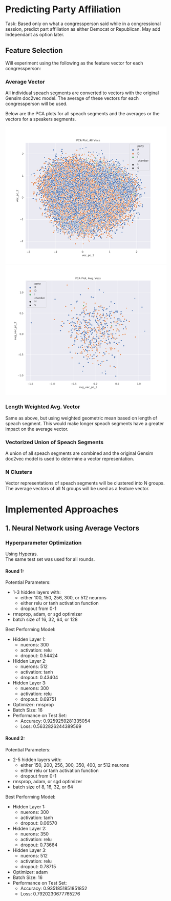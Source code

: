 # Predicting Party Affiliation
Task: Based only on what a congressperson said while in a congressional session, predict part affiliation as either Democat or Republican.
May add Independant as option later.

## Feature Selection

Will experiment using the following as the feature vector for each congressperson:

### Average Vector
All individual speach segments are converted to vectors with the original Gensim doc2vec model. The average of these vectors for each congressperson will be used.

Below are the PCA plots for all speach segments and the averages or the vectors for a speakers segments.

![all](https://github.com/RossDeVito/Marat/blob/master/Images/PCA_plot_all_vecs.png)
![avg](https://github.com/RossDeVito/Marat/blob/master/Images/PCA_plot_avg_vecs.png)


### Length Weighted Avg. Vector
Same as above, but using weighted geometric mean based on length of speach segment. This would make longer speach segments have a greater impact on the average vector.

### Vectorized Union of Speach Segments
A union of all speach segments are combined and the original Gensim doc2vec model is used to determine a vector representation.

### N Clusters
Vector representations of speach segments will be clustered into N groups. The average vectors of all N groups will be used as a feature vector.

# Implemented Approaches

## 1. Neural Network using Average Vectors

### Hyperparameter Optimization
Using [Hyperas](https://github.com/maxpumperla/hyperas).  
The same test set was used for all rounds.

#### Round 1:
Potential Parameters:
- 1-3 hidden layers with: 
	- either 100, 150, 256, 300, or 512 neurons
	- either relu or tanh activation function
	- dropout from 0-1
- rmsprop, adam, or sgd optimizer
- batch size of 16, 32, 64, or 128

Best Performing Model:
- Hidden Layer 1:
	- nuerons: 		300
	- activation: 	relu
	- dropout: 		0.54424
- Hidden Layer 2:
	- nuerons: 		512
	- activation: 	tanh
	- dropout: 		0.43404
- Hidden Layer 3:
	- nuerons: 		300
	- activation: 	relu
	- dropout: 		0.69751
- Optimizer:	rmsprop
- Batch Size:	16
- Performance on Test Set:
	- Accuracy: 	0.9259259281335054
	- Loss: 		0.5632826244389569

#### Round 2:
Potential Parameters:
- 2-5 hidden layers with: 
	- either 150, 200, 256, 300, 350, 400, or 512 neurons
	- either relu or tanh activation function
	- dropout from 0-1
- rmsprop, adam, or sgd optimizer
- batch size of 8, 16, 32, or 64

Best Performing Model:
- Hidden Layer 1:
	- nuerons: 		300
	- activation: 	tanh
	- dropout: 		0.06570
- Hidden Layer 2:
	- nuerons: 		350
	- activation: 	relu
	- dropout: 		0.73664
- Hidden Layer 3:
	- nuerons: 		512
	- activation: 	relu
	- dropout: 		0.78715
- Optimizer:	adam
- Batch Size:	16
- Performance on Test Set:
	- Accuracy: 	0.9351851851851852
	- Loss: 		0.7920230677765276